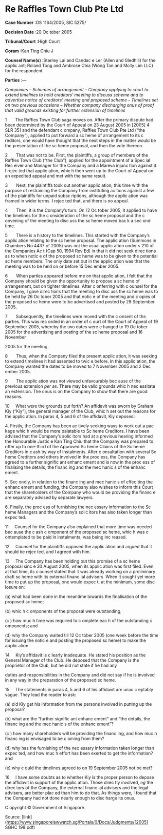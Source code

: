 # Re Raffles Town Club Pte Ltd 



**Case Number** :OS 1164/2005, SIC 5275/ 

**Decision Date** :20 Oc tober 2005 

**Tribunal/Court** :High Court 

**Coram** :Kan Ting Chiu J 

**Counsel Name(s)** :Stanley Lai and Candac e Ler (Allen and Gledhill) for the applic ant; Roland Tong and Ambrose Chia (Wong Tan and Molly Lim LLC) for the respondent 

**Parties** :— 

_Companies_ – _Schemes of arrangement_ – _Company applying to court to extend timelines to hold creditors' meeting to discuss scheme and to advertise notice of creditors' meeting and proposed scheme_ – _Timelines set on two previous occasions_ – _Whether company discharging onus of proof that valid grounds existing for further extension of timelines_ 

1       The Raffles Town Club saga moves on. After the primary dispute had been determined by the Court of Appeal on 23 August 2005 in <span class="citation">[2005] 4 SLR 351</span> and the defendant c ompany, Raffles Town Club Pte Ltd (“the Company”), applied to put forward a sc heme of arrangement to its c reditors, one would have thought that the next steps in the matter would be the presentation of the sc heme proposal, and then the vote thereon. 

2       That was not to be. First, the plaintiffs, a group of members of the Raffles Town Club (“the Club”), applied for the appointment of a Spec ial Rec eiver and Manager for the Company and a Mareva injunc tion against it. I rejec ted that applic ation, whic h then went up to the Court of Appeal on an expedited appeal and met with the same result. 

3       Next, the plaintiffs took out another applic ation, this time with the purpose of restraining the Company from instituting ac tions against a few of the plaintiffs for unpaid subsc riptions, although the applic ation was framed in wider terms. I rejec ted that, and there is no appeal. 

4       Then, it is the Company’s turn. On 12 Oc tober 2005, it applied to have the timelines for the c onsideration of the sc heme proposal and the c onvening of the meeting to disc uss the sc heme moved bac k a sec ond time. 

5       There is a history to the timelines. This started with the Company’s applic ation relating to the sc heme proposal. The applic ation (Summons in Chambers No 4437 of 2005) was not the usual applic ation under s 210 of the Companies Ac t (Cap 50, 1994 Rev Ed) in that it did not seek direc tions as to when notic e of the proposed sc heme was to be given to the potential sc heme members. The only date set out in the applic ation was that the meeting was to be held on or before 15 Dec ember 2005. 

6       When parties appeared before me on that applic ation, I felt that the Company should be given the opportunity to propose a sc heme of arrangement, but on tighter timelines. After c onferring with c ounsel for the Company, I gave direc tions that the meeting to disc uss the sc heme was to be held by 26 Oc tober 2005 and that notic e of the meeting and c opies of the proposed sc heme were to be advertised and posted by 28 September 2005. 

7       Subsequently, the timelines were moved with the c onsent of the parties. This was rec orded in an order of c ourt of the Court of Appeal of 19 September 2005, whereby the two dates were c hanged to 19 Oc tober 2005 for the advertising and posting of the sc heme proposal and 16 November 


2005 for the meeting. 

8       Thus, when the Company filed the present applic ation, it was seeking to extend timelines it had assented to twic e before. In this applic ation, the Company wanted the dates to be moved to 7 November 2005 and 2 Dec ember 2005. 

9       The applic ation was not viewed unfavourably bec ause of the previous extension _per se_. There may be valid grounds whic h nec essitate an extension. The onus is on the Company to show that there are good reasons. 

10     What were the grounds put forth? An affidavit was sworn by Graham Kiy (“Kiy”), the general manager of the Club, whic h set out the reasons for the applic ation. In paras 4, 5 and 6 of the affidavit, Kiy deposed: 

4\. Firstly, the Company has been ac tively seeking ways to work out a pac kage whic h would be more palatable to Sc heme Creditors. I have been advised that the Company’s solic itors had at a previous hearing informed the Honourable Justic e Kan Ting Chiu that the Company was prepared to offer up to one-third of the Approved Sc heme Claims of the Sc heme Creditors in c ash by way of instalments. After c onsultation with several Sc heme Creditors and others involved in the proc ess, the Company has agreed to a further signific ant enhanc ement and is now in the proc ess of finalising the details, the financ ing and the mec hanic s of the enhanc ement. 

5\. Sec ondly, in relation to the financ ing and mec hanic s of effec ting the enhanc ement and funding, the Company also wishes to inform this Court that the shareholders of the Company who would be providing the financ e are separately advised by separate lawyers. 

6\. Finally, the proc ess of furnishing the nec essary information to the Sc heme Managers and the Company’s solic itors has also taken longer than expec ted. 

11     Counsel for the Company also explained that more time was needed bec ause the c ash c omponent of the proposed sc heme, whic h was c ontemplated to be paid in instalments, was being inc reased. 

12     Counsel for the plaintiffs opposed the applic ation and argued that it should be rejec ted, and I agreed with him. 

13     The Company has been holding out this promise of a sc heme proposal sinc e 30 August 2005, when its applic ation was first filed. Even at that time, its c ounsel stated that it was already working on a preliminary draft sc heme with its external financ ial advisers. When it sought yet more time to put up the proposal, one would expec t, at the minimum, some disc losure on: 

 (a) what had been done in the meantime towards the finalisation of the proposed sc heme; 

 (b) whic h c omponents of the proposal were outstanding; 

 (c ) how muc h time was required to c omplete eac h of the outstanding c omponents; and 

 (d) why the Company waited till 12 Oc tober 2005 (one week before the time for issuing the notic e and posting the proposed sc heme) to make the applic ation. 

14     Kiy’s affidavit is c learly inadequate. He stated his position as the General Manager of the Club. He deposed that the Company is the proprietor of the Club, but he did not state if he had any 


duties and responsibilities in the Company and did not say if he is involved in any way in the preparation of the proposed sc heme. 

15     The statements in paras 4, 5 and 6 of his affidavit are unac c eptably vague. They lead the reader to ask: 

 (a) did Kiy get his information from the persons involved in putting up the proposal? 

 (b) what are the “further signific ant enhanc ement” and “the details, the financ ing and the mec hanic s of the enhanc ement”? 

 (c ) how many shareholders will be providing the financ ing, and how muc h financ ing is envisaged to be c oming from them? 

 (d) why has the furnishing of the nec essary information taken longer than expec ted, and how muc h effort has been exerted to get the information? and 

 (e) why c ould the timelines agreed to on 19 September 2005 not be met? 

16     I have some doubts as to whether Kiy is the proper person to depose the affidavit in support of the applic ation. Those direc tly involved, _eg_ the direc tors of the Company, the external financ ial advisers and the legal advisers, are better plac ed than him to do that. As things were, I found that the Company had not done nearly enough to disc harge its onus. 

 C opyright © Government of Singapore. 


Source: [link](https://www.singaporelawwatch.sg/Portals/0/Docs/Judgments/[2005] SGHC 198.pdf)
